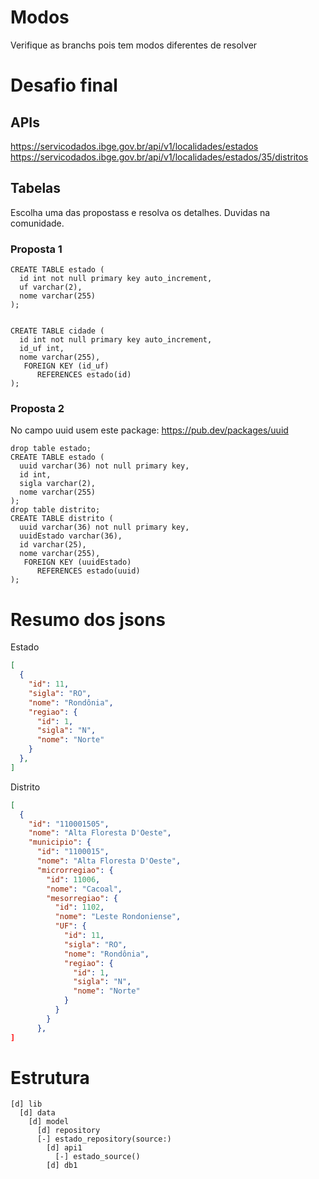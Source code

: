 
# Modos
Verifique as branchs pois tem modos diferentes de resolver

# Desafio final

## APIs
https://servicodados.ibge.gov.br/api/v1/localidades/estados
https://servicodados.ibge.gov.br/api/v1/localidades/estados/35/distritos

## Tabelas
Escolha uma das propostass e resolva os detalhes. Duvidas na comunidade.

### Proposta 1
```
CREATE TABLE estado (
  id int not null primary key auto_increment,
  uf varchar(2),
  nome varchar(255)
);


CREATE TABLE cidade (
  id int not null primary key auto_increment,
  id_uf int,
  nome varchar(255),
   FOREIGN KEY (id_uf)
      REFERENCES estado(id)
);​
```
### Proposta 2
No campo uuid usem este package: https://pub.dev/packages/uuid
```
drop table estado;
CREATE TABLE estado (
  uuid varchar(36) not null primary key,
  id int,
  sigla varchar(2),
  nome varchar(255)
);
drop table distrito;
CREATE TABLE distrito (
  uuid varchar(36) not null primary key,
  uuidEstado varchar(36),
  id varchar(25),
  nome varchar(255),
   FOREIGN KEY (uuidEstado)
      REFERENCES estado(uuid)
);​
```


# Resumo dos jsons
Estado
```json
[
  {
    "id": 11,
    "sigla": "RO",
    "nome": "Rondônia",
    "regiao": {
      "id": 1,
      "sigla": "N",
      "nome": "Norte"
    }
  },
]
```


Distrito
```json
[
  {
    "id": "110001505",
    "nome": "Alta Floresta D'Oeste",
    "municipio": {
      "id": "1100015",
      "nome": "Alta Floresta D'Oeste",
      "microrregiao": {
        "id": 11006,
        "nome": "Cacoal",
        "mesorregiao": {
          "id": 1102,
          "nome": "Leste Rondoniense",
          "UF": {
            "id": 11,
            "sigla": "RO",
            "nome": "Rondônia",
            "regiao": {
              "id": 1,
              "sigla": "N",
              "nome": "Norte"
            }
          }
        }
      },
]
```
# Estrutura
```
[d] lib
  [d] data
    [d] model
      [d] repository
      [-] estado_repository(source:)
        [d] api1
          [-] estado_source()
        [d] db1
```
